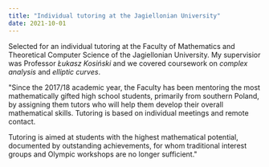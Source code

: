 ```yaml
---
title: "Individual tutoring at the Jagiellonian University"
date: 2021-10-01 
---
```


Selected for an individual tutoring at the Faculty of Mathematics and Theoretical Computer Science of the Jagiellonian University. My supervisior was Professor *Łukasz Kosiński* and we covered coursework on *complex analysis* and *elliptic curves*.

"Since the 2017/18 academic year, the Faculty has been mentoring the most mathematically gifted high school students, primarily from southern Poland, by assigning them tutors who will help them develop their overall mathematical skills. Tutoring is based on individual meetings and remote contact. 

Tutoring is aimed at students with the highest mathematical potential, documented by outstanding achievements, for whom traditional interest groups and Olympic workshops are no longer sufficient."